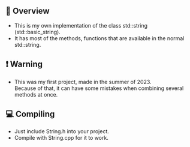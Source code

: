 ## :page_with_curl: Overview
- This is my own implementation of the class std::string (std::basic_string<char>).
- It has most of the methods, functions that are available in the normal std::string. 

## :heavy_exclamation_mark: Warning
- This was my first project, made in the summer of 2023.<br>
  Because of that, it can have some mistakes when combining several methods at once.

## :computer: Compiling
- Just include String.h into your project.
- Compile with String.cpp for it to work.
